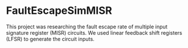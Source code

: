 # FaultEscapeSimMISR
This project was researching the fault escape rate of multiple input signature register (MISR) circuits. We used linear feedback shift registers (LFSR) to generate the circuit inputs.
